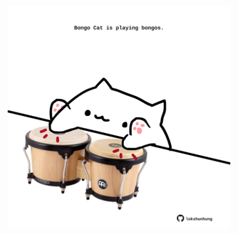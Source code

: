 <!-- built at 04/05/2023, 05:01:10 UTC -->
<p align="center">
  <img width="500" height="500" src="./ReadmeImage.svg">
</p>
